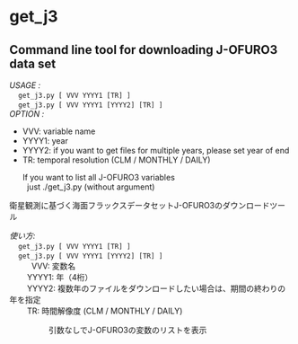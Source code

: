 # get_j3
Command line tool for downloading J-OFURO3 data set
------------------------------------

 *USAGE :*  
     `get_j3.py [ VVV YYYY1 [TR] ]`  
     `get_j3.py [ VVV YYYY1 [YYYY2] [TR] ]`  
 *OPTION :*
 - VVV: variable name  
 - YYYY1: year  
 - YYYY2: if you want to get files for multiple years, please set year of end  
 - TR: temporal resolution (CLM / MONTHLY / DAILY)  
       
         If you want to list all J-OFURO3 variables  
          just ./get_j3.py (without argument)  
          


衛星観測に基づく海面フラックスデータセットJ-OFURO3のダウンロードツール  

 *使い方:*  
     `get_j3.py [ VVV YYYY1 [TR] ]`  
     `get_j3.py [ VVV YYYY1 [YYYY2] [TR] ]`  
           VVV: 変数名  
         YYYY1: 年（4桁）  
         YYYY2: 複数年のファイルをダウンロードしたい場合は、期間の終わりの年を指定  
            TR: 時間解像度 (CLM / MONTHLY / DAILY)  
  
　　　　　引数なしでJ-OFURO3の変数のリストを表示

